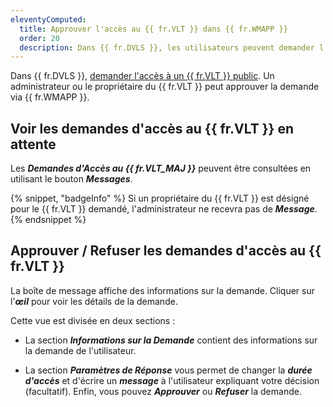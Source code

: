 ```yaml
---
eleventyComputed:
  title: Approuver l'accès au {{ fr.VLT }} dans {{ fr.WMAPP }}
  order: 20
  description: Dans {{ fr.DVLS }}, les utilisateurs peuvent demander l'accès à un {{ fr.VLT }} public. Un administrateur / propriétaire du {{ fr.VLT }} peut approuver la demande via {{ fr.WMAPP }}
---
```

Dans {{ fr.DVLS }}, [demander l'accès à un {{ fr.VLT }} public](/server/web-interface/vault-access/request-vault-access). Un administrateur ou le propriétaire du {{ fr.VLT }} peut approuver la demande via {{ fr.WMAPP }}.

## Voir les demandes d'accès au {{ fr.VLT }} en attente

Les ***Demandes d'Accès au {{ fr.VLT_MAJ }}*** peuvent être consultées en utilisant le bouton ***Messages***.

{% snippet, "badgeInfo" %}
Si un propriétaire du {{ fr.VLT }} est désigné pour le {{ fr.VLT }} demandé, l'administrateur ne recevra pas de ***Message***.
{% endsnippet %}

## Approuver / Refuser les demandes d'accès au {{ fr.VLT }}

La boîte de message affiche des informations sur la demande. Cliquer sur l'***œil*** pour voir les détails de la demande.

Cette vue est divisée en deux sections :

* La section ***Informations sur la Demande*** contient des informations sur la demande de l'utilisateur.

* La section ***Paramètres de Réponse*** vous permet de changer la ***durée d'accès*** et d'écrire un ***message*** à l'utilisateur expliquant votre décision (facultatif). Enfin, vous pouvez ***Approuver*** ou ***Refuser*** la demande.
